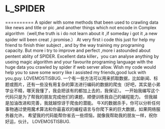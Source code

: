 # L_SPIDER
==========
      A spider with some methods that been used to crawling data like news and title or pic ,and another things which not encode in  Complex algorithm（well,the truth is i do not learn about it ,if someday i got it ,a new spider will been creat ,i promise.）
At very first i code this just for help my friend to finish thier subject , and by the way training my programing capacity.
But more i try to improve and perfect ,more i astounded about pentent ablity of SPIDER.
Excellent data killer，you can analyse anything by useing magic algorithm and your favourite programing language with the huge data you crawled by spider if web server allow.
Wish my code would help you to save some worry like i assisted my friends,good luck with you,guy.
                                                                                                                                            LOVEMOSTISBUG.
一个有一些方法可以用来抓取数据，比如新闻、标题或图片，还有一些没有用复杂的算法进行编码的数据的爬虫（好吧，其实是小弟学业不精，哪天我懂了，我会把该有的都加上去的，我保证）。
一开始我编写这个代码只是为了帮我的朋友完成他们的课题，顺便训练我自己的编程能力。
但我越是加油改进和完善，我就越惊讶于爬虫的潜能。
牛X的数据杀手，你可以分析任何事物通过使用魔术算法和你最喜欢的编程语言与你爬下来的巨大数据，如果网络服务器允许。
希望我的代码能帮你省去一些烦恼，就像我帮助我的朋友一样，祝你好运，伙计。
                                                                                                                                            LOVEMOSTISBUG.  
